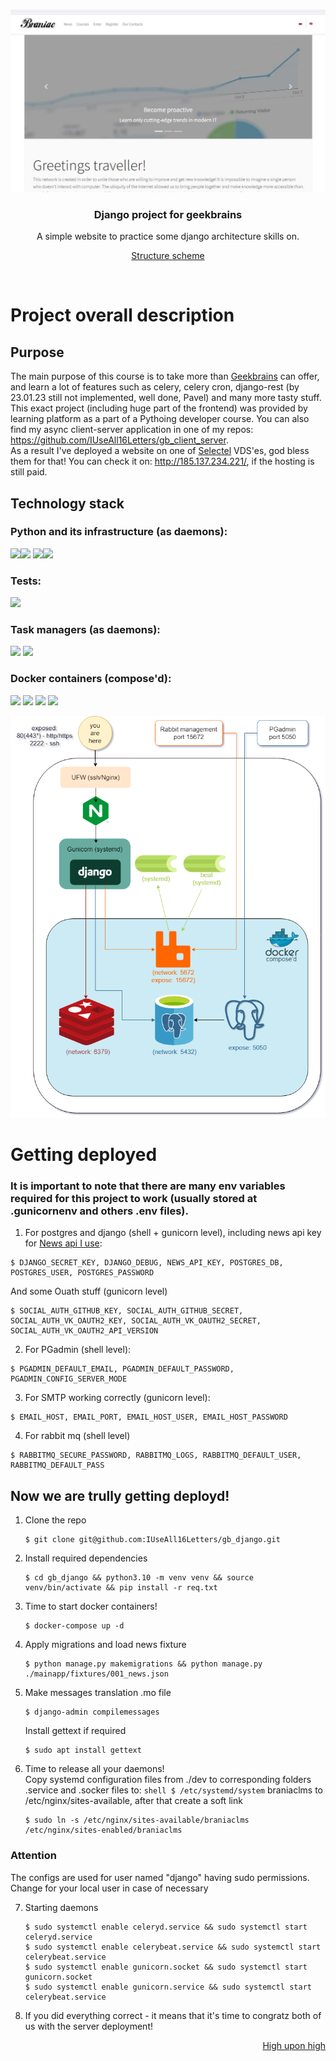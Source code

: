 <p id="high-upon-high"></p>
<br/>
<div>
    <a href="#">
        <img src="readme_front/heading.JPG">
    </a>
    <h3 align="center">Django project for geekbrains</h3>
        <p align="center">
            A simple website to practice some django architecture skills on.
        </p>
        <p align="center" >
            <a href="#scheme">Structure scheme</a>
        </p>
    <br>
</div>

# Project overall description
## Purpose
The main purpose of this course is to take more than <a href="https://gb.ru">Geekbrains</a> can offer, and learn a lot of features such as celery, celery cron, django-rest (by 23.01.23 still not implemented, well done, Pavel) and many more tasty stuff.
This exact project (including huge part of the frontend) was provided by  learning platform as a part of a Pythoing developer course.
You can also find my async client-server application in one of my repos: https://github.com/IUseAll16Letters/gb_client_server.
<br>As a result I've deployed a website on one of <a href="https://selectel.ru/">Selectel</a> VDS'es, god bless them for that!
You can check it on: http://185.137.234.221/, if the hosting is still paid.


## Technology stack
### Python and its infrastructure (as daemons):
![](https://img.shields.io/badge/python-3.10-blue)![](https://img.shields.io/badge/django-3.2-blue)
![](https://img.shields.io/badge/nginx-1.18-blue)![](https://img.shields.io/badge/gunicorn-20.1-blue)
### Tests:
![](https://img.shields.io/badge/selenium-4.7.2-blue)
### Task managers (as daemons):
![](https://img.shields.io/badge/celery-5.2.7-green)
![](https://img.shields.io/badge/celery_beat-green)
### Docker containers (compose'd):
![](https://img.shields.io/badge/postgres-13.3-blue)
![](https://img.shields.io/badge/pgAdmin-4.5-blue)
![](https://img.shields.io/badge/redis-7.0.5:alpine-red)
![](https://img.shields.io/badge/rabbitMQ-3.10.7-orange)
<div align="center">
    <a id="scheme" href="">
        <img src="readme_front/docker_scheme.drawio.png">
    </a>
</div>


# Getting deployed
### It is important to note that there are many env variables required for this project to work (usually stored at .gunicornenv and others .env files).
1. For postgres and django (shell + gunicorn level), including news api key for <a href="https://newsapi.org/">News api I use</a>:
```shell
$ DJANGO_SECRET_KEY, DJANGO_DEBUG, NEWS_API_KEY, POSTGRES_DB, POSTGRES_USER, POSTGRES_PASSWORD
```
And some Ouath stuff (gunicorn level)
```shell
$ SOCIAL_AUTH_GITHUB_KEY, SOCIAL_AUTH_GITHUB_SECRET, SOCIAL_AUTH_VK_OAUTH2_KEY, SOCIAL_AUTH_VK_OAUTH2_SECRET, SOCIAL_AUTH_VK_OAUTH2_API_VERSION
```
2. For PGadmin (shell level):
```shell
$ PGADMIN_DEFAULT_EMAIL, PGADMIN_DEFAULT_PASSWORD, PGADMIN_CONFIG_SERVER_MODE
```
3. For SMTP working correctly (gunicorn level):
```shell
$ EMAIL_HOST, EMAIL_PORT, EMAIL_HOST_USER, EMAIL_HOST_PASSWORD
```
4. For rabbit mq (shell level)
```shell
$ RABBITMQ_SECURE_PASSWORD, RABBITMQ_LOGS, RABBITMQ_DEFAULT_USER, RABBITMQ_DEFAULT_PASS
```

## Now we are trully getting deployd!
1. Clone the repo
    ```shell
   $ git clone git@github.com:IUseAll16Letters/gb_django.git
   ```
2. Install required dependencies
   ```shell
   $ cd gb_django && python3.10 -m venv venv && source venv/bin/activate && pip install -r req.txt
   ```
3. Time to start docker containers!
   ```shell
   $ docker-compose up -d
   ```
4. Apply migrations and load news fixture
   ```shell
   $ python manage.py makemigrations && python manage.py ./mainapp/fixtures/001_news.json
   ```
5. Make messages translation .mo file
   ```shell
   $ django-admin compilemessages
   ```
   Install gettext if required
   ```shell
   $ sudo apt install gettext
   ```
6. Time to release all your daemons! <br>
   Copy systemd configuration files from ./dev to corresponding folders
   .service and .socker files to: ```shell $ /etc/systemd/system```
   braniaclms to /etc/nginx/sites-available, after that create a soft link
   ```shell
   $ sudo ln -s /etc/nginx/sites-available/braniaclms /etc/nginx/sites-enabled/braniaclms 
   ```
### Attention
   The configs are used for user named "django" having sudo permissions. Change for your local user in case of necessary

7. Starting daemons
   ```shell
   $ sudo systemctl enable celeryd.service && sudo systemctl start celeryd.service 
   $ sudo systemctl enable celerybeat.service && sudo systemctl start celerybeat.service
   $ sudo systemctl enable gunicorn.socket && sudo systemctl start gunicorn.socket
   $ sudo systemctl enable gunicorn.service && sudo systemctl start celerybeat.service
   ```
8. If you did everything correct - it means that it's time to congratz both of us with the server deployment!

<div align="right">
   <a href="#high-upon-high">High upon high</a>
</div>